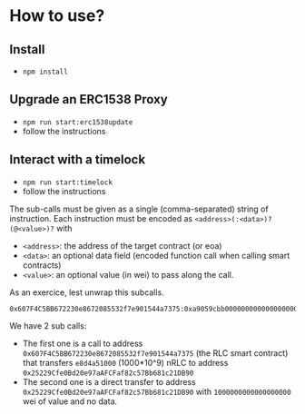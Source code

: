 How to use?
===

Install
---
- `npm install`

Upgrade an ERC1538 Proxy
---

- `npm run start:erc1538update`
- follow the instructions

Interact with a timelock
---

- `npm run start:timelock`
- follow the instructions

The sub-calls must be given as a single (comma-separated) string of instruction. Each instruction must be encoded as `<address>(:<data>)?(@<value>)?` with
- `<address>`: the address of the target contract (or eoa)
- `<data>`: an optional data field (encoded function call when calling smart contracts)
- `<value>`: an optional value (in wei) to pass along the call.


As an exercice, lest unwrap this subcalls.
```
0x607F4C5BB672230e8672085532f7e901544a7375:0xa9059cbb00000000000000000000000025229cfe0bd20e97aafcfaf82c57bb681c21db90000000000000000000000000000000000000000000000000000000e8d4a51000,0x25229Cfe0Bd20e97aAFCFaf82c57Bb681c21DB90@1000000000000000000
```

We have 2 sub calls:
- The first one is a call to address `0x607F4C5BB672230e8672085532f7e901544a7375` (the RLC smart contract) that transfers `e8d4a51000` (1000*10^9) nRLC to address `0x25229Cfe0Bd20e97aAFCFaf82c57Bb681c21DB90`
- The second one is a direct transfer to address `0x25229Cfe0Bd20e97aAFCFaf82c57Bb681c21DB90` with `1000000000000000000` wei of value and no data.
